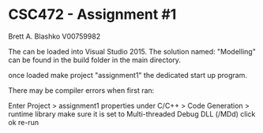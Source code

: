 # CSC472 - Assignment #1
Brett A. Blashko
V00759982

The can be loaded into Visual Studio 2015. The solution named: "Modelling" can 
be found in the build folder in the main directory.

once loaded make project "assignment1" the dedicated start up program.

There may be compiler errors when first ran:

Enter Project > assignment1 properties
under C/C++ > Code Generation > runtime library
make sure it is set to Multi-threaded Debug DLL (/MDd)
click ok
re-run